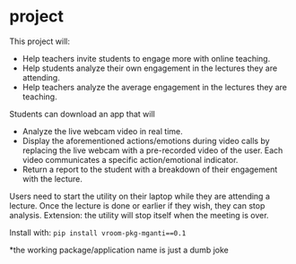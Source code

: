 # project
This project will:
- Help teachers invite students to engage more with online teaching.
- Help students analyze their own engagement in the lectures they are attending.
- Help teachers analyze the average engagement in the lectures they are teaching.


Students can download an app that will
- Analyze the live webcam video in real time.
- Display the aforementioned actions/emotions during video calls by replacing the live webcam with a pre-recorded video of the user. Each video communicates a specific action/emotional indicator. 
- Return a report to the student with a breakdown of their engagement with the lecture.

Users need to start the utility on their laptop while they are attending a lecture. Once the lecture is done or earlier if they wish, they can stop analysis. 
Extension: the utility will stop itself when the meeting is over.


Install with:
`pip install vroom-pkg-mganti==0.1`

*the working package/application name is just a dumb joke
